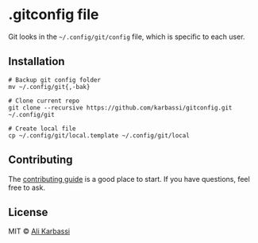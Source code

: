 # .gitconfig file

Git looks in the `~/.config/git/config` file, which is specific to each user.

## Installation
```
# Backup git config folder
mv ~/.config/git{,-bak}

# Clone current repo
git clone --recursive https://github.com/karbassi/gitconfig.git ~/.config/git

# Create local file
cp ~/.config/git/local.template ~/.config/git/local
```

## Contributing

The [contributing guide](CODE_OF_CONDUCT.md) is a good place to start. If you have questions, feel free to ask.

## License

MIT © [Ali Karbassi](https://karbassi.com)
